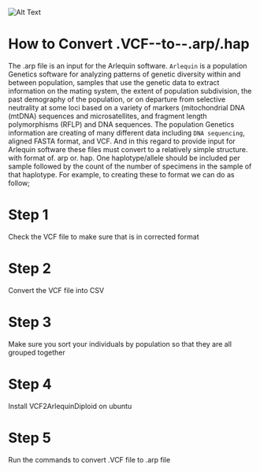 
![Alt Text](https://media.giphy.com/media/vFKqnCdLPNOKc/giphy.gif)







# How to Convert .VCF--to--.arp/.hap 

The .arp file is an input for the Arlequin software. `Arlequin` is a population Genetics software for analyzing patterns of genetic diversity within and between population, samples that use the genetic data to extract information on the mating system, the extent of population subdivision, the past demography of the population, or on departure from selective neutrality at some loci based on a variety of markers (mitochondrial DNA (mtDNA) sequences and microsatellites, and fragment length polymorphisms (RFLP) and DNA sequences. The population Genetics information are creating of many different data including `DNA sequencing`, aligned FASTA format, and VCF. And in this regard to provide input for Arlequin software these files must convert to a relatively simple structure. with format of. arp or. hap. One haplotype/allele should be included per sample followed by the count of the number of specimens in the sample of that haplotype. For example, to creating these to format we can do as follow; 

# Step 1 
Check the VCF file to make sure that is in corrected format
# Step 2 
Convert the VCF file into CSV
# Step 3 
Make sure you sort your individuals by population so that they are all grouped together
# Step 4
Install VCF2ArlequinDiploid on ubuntu 
# Step 5
Run the commands to convert .VCF file to .arp file
